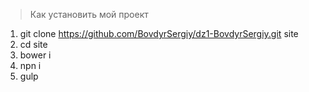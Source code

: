 > Как установить мой проект

1. git clone https://github.com/BovdyrSergiy/dz1-BovdyrSergiy.git site
2. cd site
3. bower i
4. npn i
5. gulp